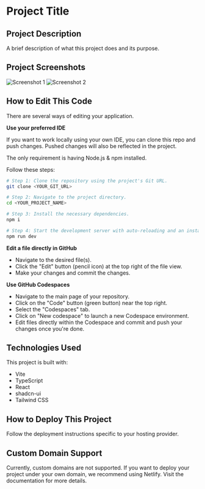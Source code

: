 # Project Title

## Project Description
A brief description of what this project does and its purpose.

## Project Screenshots
![Screenshot 1](path/to/screenshot1.png)
![Screenshot 2](path/to/screenshot2.png)

## How to Edit This Code
There are several ways of editing your application.

**Use your preferred IDE**

If you want to work locally using your own IDE, you can clone this repo and push changes. Pushed changes will also be reflected in the project.

The only requirement is having Node.js & npm installed.

Follow these steps:
```sh
# Step 1: Clone the repository using the project's Git URL.
git clone <YOUR_GIT_URL>

# Step 2: Navigate to the project directory.
cd <YOUR_PROJECT_NAME>

# Step 3: Install the necessary dependencies.
npm i

# Step 4: Start the development server with auto-reloading and an instant preview.
npm run dev
```

**Edit a file directly in GitHub**

- Navigate to the desired file(s).
- Click the "Edit" button (pencil icon) at the top right of the file view.
- Make your changes and commit the changes.

**Use GitHub Codespaces**

- Navigate to the main page of your repository.
- Click on the "Code" button (green button) near the top right.
- Select the "Codespaces" tab.
- Click on "New codespace" to launch a new Codespace environment.
- Edit files directly within the Codespace and commit and push your changes once you're done.

## Technologies Used
This project is built with:

- Vite
- TypeScript
- React
- shadcn-ui
- Tailwind CSS

## How to Deploy This Project
Follow the deployment instructions specific to your hosting provider.

## Custom Domain Support
Currently, custom domains are not supported. If you want to deploy your project under your own domain, we recommend using Netlify. Visit the documentation for more details.